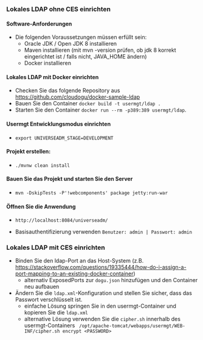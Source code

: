 ### Lokales LDAP ohne CES einrichten

#### Software-Anforderungen
* Die folgenden Voraussetzungen müssen erfüllt sein:
    - Oracle JDK / Open JDK 8 installieren
    - Maven installieren (mit mvn -version prüfen, ob jdk 8 korrekt eingerichtet ist / falls nicht, JAVA_HOME ändern)
    - Docker installieren

#### Lokales LDAP mit Docker einrichten
* Checken Sie das folgende Repository aus https://github.com/cloudogu/docker-sample-ldap
* Bauen Sie den Container `docker build -t usermgt/ldap .`
* Starten Sie den Container `docker run --rm -p389:389 usermgt/ldap`.

#### Usermgt Entwicklungsmodus einrichten
* `export UNIVERSEADM_STAGE=DEVELOPMENT`

#### Projekt erstellen:
- `./mvnw clean install`

#### Bauen Sie das Projekt und starten Sie den Server
* `mvn -DskipTests -P'!webcomponents' package jetty:run-war`

#### Öffnen Sie die Anwendung
* `http://localhost:8084/universeadm/`
- Basisauthentifizierung verwenden `Benutzer: admin | Passwort: admin`

### Lokales LDAP mit CES einrichten
* Binden Sie den ldap-Port an das Host-System (z.B. https://stackoverflow.com/questions/19335444/how-do-i-assign-a-port-mapping-to-an-existing-docker-container)
    - alternativ ExposedPorts zur `dogu.json` hinzufügen und den Container neu aufbauen
* Ändern Sie die `ldap.xml`-Konfiguration und stellen Sie sicher, dass das Passwort verschlüsselt ist.
    - einfache Lösung springen Sie in den usermgt-Container und kopieren Sie die `ldap.xml`
    - alternative Lösung verwenden Sie die `cipher.sh` innerhalb des usermgt-Containers ` /opt/apache-tomcat/webapps/usermgt/WEB-INF/cipher.sh encrypt <PASSWORD>`




